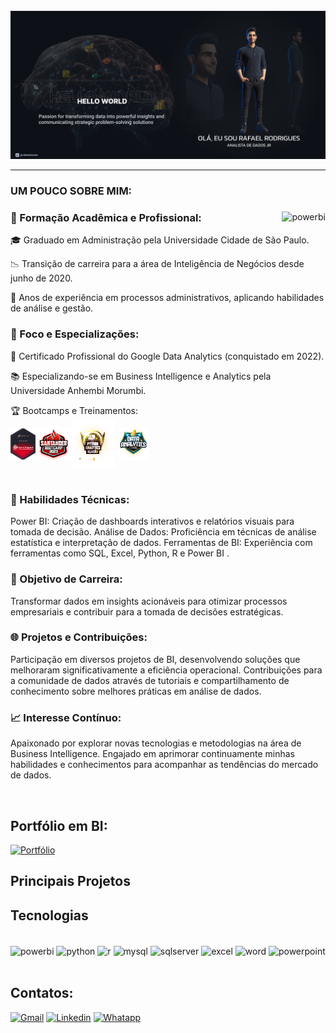 <div style= "display: inline_block"><br/>
    <img align="" alt= powerbi src="./Make your README.png" width="" height="" />
    
</div>

<HR>


### UM POUCO SOBRE MIM:
<div style= "display: inline_block">
    <a href="https://www.coursera.org/account/accomplishments/professional-cert/QWHBGFRQF2LZ" >
        <img align="right" alt= powerbi src="https://images.credly.com/size/340x340/images/975f4562-83b7-4652-9cd8-4490a68441be/image.png" />
    </a>

### 🏢 Formação Acadêmica e Profissional:

🎓 Graduado em Administração pela Universidade Cidade de São Paulo.

📉 Transição de carreira para a área de Inteligência de Negócios desde junho de 2020.

💼 Anos de experiência em processos administrativos, aplicando habilidades de análise e gestão.

### 🎯  Foco e Especializações:

🥇 Certificado Profissional do Google Data Analytics (conquistado em 2022).

📚 Especializando-se em Business Intelligence e Analytics pela Universidade Anhembi Morumbi.


<div style= "display: inline_block">
    🏆 Bootcamps e Treinamentos:<br>
    <img align="center" alt= powerbi src="./Data Expert.png" width="40" height="" />
    <img align="center" alt= python src="./Santander.png" width="50" height=""/>
    <img align="center" alt= python src="./Python Analystic.png" width="70" height=""/>
    <img align="center" alt= python src="./Data Analystic Power BI.png" width="50" height=""/>
</div>
<br>

### 🔧 Habilidades Técnicas:

Power BI: Criação de dashboards interativos e relatórios visuais para tomada de decisão.
Análise de Dados: Proficiência em técnicas de análise estatística e interpretação de dados.
Ferramentas de BI: Experiência com ferramentas como SQL, Excel, Python, R e Power BI .

### 🚀 Objetivo de Carreira:

Transformar dados em insights acionáveis para otimizar processos empresariais e contribuir para a tomada de decisões estratégicas.

### 🌐 Projetos e Contribuições:

Participação em diversos projetos de BI, desenvolvendo soluções que melhoraram significativamente a eficiência operacional.
Contribuições para a comunidade de dados através de tutoriais e compartilhamento de conhecimento sobre melhores práticas em análise de dados.

### 📈 Interesse Contínuo:

Apaixonado por explorar novas tecnologias e metodologias na área de Business Intelligence.
Engajado em aprimorar continuamente minhas habilidades e conhecimentos para acompanhar as tendências do mercado de dados.

    
</div></br>



## Portfólio em BI:

[![Portfólio](https://img.shields.io/badge/MYPORTFÓLIO.PBI.COM-UP-yellow.svg)](https://app.powerbi.com/view?r=eyJrIjoiMDQ5OTM4YmMtNWY5ZC00NDY4LWEyMWUtYzNhZDk2NTg2Mjc5IiwidCI6ImU4YjA5ODRjLWNhMzItNDEyOC05YjM3LTVkNWE4MThjMzljNSJ9)

## Principais Projetos



## Tecnologias

<div style= "display: inline_block"><br/>
    <img align="center" alt= powerbi src="https://img.shields.io/badge/PowerBI-14354C?style=for-the-badge&logo=Power%20BI&logoColor=white" />
    <img align="center" alt= python src="https://img.shields.io/badge/Python-14354C?style=for-the-badge&logo=python&logoColor=white" />
    <img align="center" alt= r src="https://img.shields.io/badge/R-14354C?style=for-the-badge&logo=r&logoColor=white" />
    <img align="center" alt= mysql src="https://img.shields.io/badge/MySQL-14354C?style=for-the-badge&logo=mysql&logoColor=white" />
    <img align="center" alt= sqlserver src="https://img.shields.io/badge/SQL%20Server-14354C?style=for-the-badge&logo=microsoft%20sql%20server&logoColor=white" />
    <img align="center" alt= excel src="https://img.shields.io/badge/Excel-14354C?style=for-the-badge&logo=microsoft-excel&logoColor=white" />
    <img align="center" alt= word 
    <img align="center" alt= figma src="https://img.shields.io/badge/Figma-14354C?style=for-the-badge&logo=figma&logoColor=white" />
    <img align="center" alt= powerpoint src="https://img.shields.io/badge/PowerPoint-14354C?style=for-the-badge&logo=microsoft-powerpoint&logoColor=white" />
    
    
</div></br>

## Contatos:

[![Gmail](https://img.shields.io/badge/Gmail-14354C?style=for-the-badge&logo=gmail&logoColor=white)](mailto:roliveira06r@gmail.com)
[![Linkedin](https://img.shields.io/badge/LinkedIn-14354C?style=for-the-badge&logo=linkedin&logoColor=white)](https://linkedin.com/in/rafaelroliveira)
[![Whatapp](https://img.shields.io/badge/WhatsApp-14354C?style=for-the-badge&logo=whatsapp&logoColor=white)](https://wa.me/5511915857778)



